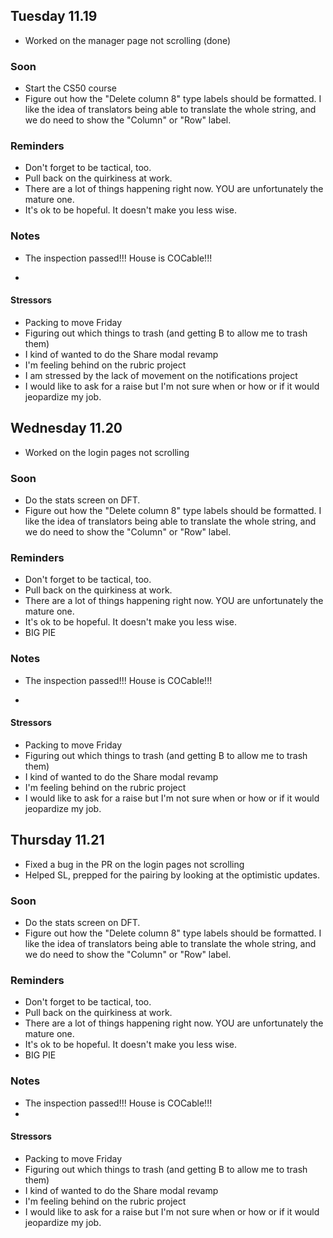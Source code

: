 ## Tuesday 11.19

- Worked on the manager page not scrolling (done)

### Soon

- Start the CS50 course
- Figure out how the "Delete column 8" type labels should be formatted. I like the idea of translators being able to translate the whole string, and we do need to show the "Column" or "Row" label.

### Reminders

- Don't forget to be tactical, too.
- Pull back on the quirkiness at work.
- There are a lot of things happening right now. YOU are unfortunately the mature one.
- It's ok to be hopeful. It doesn't make you less wise.

### Notes

- The inspection passed!!! House is COCable!!!

-

#### Stressors

- Packing to move Friday
- Figuring out which things to trash (and getting B to allow me to trash them)
- I kind of wanted to do the Share modal revamp
- I'm feeling behind on the rubric project
- I am stressed by the lack of movement on the notifications project
- I would like to ask for a raise but I'm not sure when or how or if it would jeopardize my job.

## Wednesday 11.20

- Worked on the login pages not scrolling

### Soon

- Do the stats screen on DFT.
- Figure out how the "Delete column 8" type labels should be formatted. I like the idea of translators being able to translate the whole string, and we do need to show the "Column" or "Row" label.

### Reminders

- Don't forget to be tactical, too.
- Pull back on the quirkiness at work.
- There are a lot of things happening right now. YOU are unfortunately the mature one.
- It's ok to be hopeful. It doesn't make you less wise.
- BIG PIE

### Notes

- The inspection passed!!! House is COCable!!!

-

#### Stressors

- Packing to move Friday
- Figuring out which things to trash (and getting B to allow me to trash them)
- I kind of wanted to do the Share modal revamp
- I'm feeling behind on the rubric project
- I would like to ask for a raise but I'm not sure when or how or if it would jeopardize my job.

## Thursday 11.21

- Fixed a bug in the PR on the login pages not scrolling
- Helped SL, prepped for the pairing by looking at the optimistic updates.

### Soon

- Do the stats screen on DFT.
- Figure out how the "Delete column 8" type labels should be formatted. I like the idea of translators being able to translate the whole string, and we do need to show the "Column" or "Row" label.

### Reminders

- Don't forget to be tactical, too.
- Pull back on the quirkiness at work.
- There are a lot of things happening right now. YOU are unfortunately the mature one.
- It's ok to be hopeful. It doesn't make you less wise.
- BIG PIE

### Notes

- The inspection passed!!! House is COCable!!!
-

#### Stressors

- Packing to move Friday
- Figuring out which things to trash (and getting B to allow me to trash them)
- I kind of wanted to do the Share modal revamp
- I'm feeling behind on the rubric project
- I would like to ask for a raise but I'm not sure when or how or if it would jeopardize my job.
